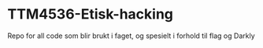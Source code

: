 # TTM4536-Etisk-hacking

Repo for all code som blir brukt i faget, og spesielt i forhold til flag og Darkly
